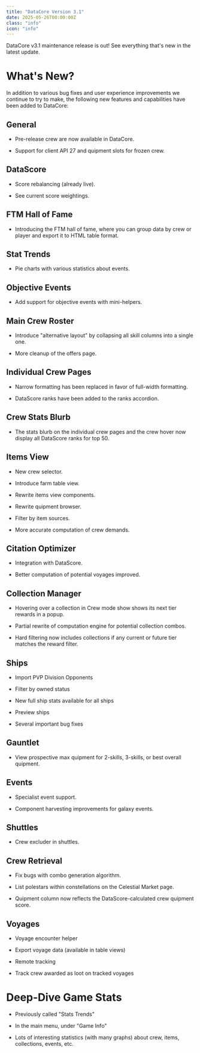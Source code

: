 ```yaml
---
title: "DataCore Version 3.1"
date: 2025-05-26T00:00:00Z
class: "info"
icon: "info"
---
```


DataCore v3.1 maintenance release is out! See everything that's new in the latest update.<!-- end -->

# What's New?

In addition to various bug fixes and user experience improvements we continue to try to make, the following new features
and capabilities have been added to DataCore:

## General

- Pre-release crew are now available in DataCore.

- Support for client API 27 and quipment slots for frozen crew.

## DataScore

- Score rebalancing (already live).

- See current score weightings.

## FTM Hall of Fame

- Introducing the FTM hall of fame, where you can group data by crew or player and export it to HTML table format.

## Stat Trends

- Pie charts with various statistics about events.

## Objective Events

- Add support for objective events with mini-helpers.

## Main Crew Roster

- Introduce "alternative layout" by collapsing all skill columns into a single one.

- More cleanup of the offers page.

## Individual Crew Pages

- Narrow formatting has been replaced in favor of full-width formatting.

- DataScore ranks have been added to the ranks accordion.

## Crew Stats Blurb

- The stats blurb on the individual crew pages and the crew hover now display all DataScore ranks for top 50.

## Items View

- New crew selector.

- Introduce farm table view.

- Rewrite items view components.

- Rewrite quipment browser.

- Filter by item sources.

- More accurate computation of crew demands.

## Citation Optimizer

- Integration with DataScore.

- Better computation of potential voyages improved.

## Collection Manager

- Hovering over a collection in Crew mode show shows its next tier rewards in a popup.

- Partial rewrite of computation engine for potential collection combos.

- Hard filtering now includes collections if any current or future tier matches the reward filter.

## Ships

- Import PVP Division Opponents

- Filter by owned status

- New full ship stats available for all ships

- Preview ships

- Several important bug fixes

## Gauntlet

- View prospective max quipment for 2-skills, 3-skills, or best overall quipment.

## Events

- Specialist event support.

- Component harvesting improvements for galaxy events.

## Shuttles

- Crew excluder in shuttles.

## Crew Retrieval

- Fix bugs with combo generation algorithm.

- List polestars within constellations on the Celestial Market page.

- Quipment column now reflects the DataScore-calculated crew quipment score.

## Voyages

- Voyage encounter helper

- Export voyage data (available in table views)

- Remote tracking

- Track crew awarded as loot on tracked voyages

# Deep-Dive Game Stats

- Previously called "Stats Trends"

- In the main menu, under "Game Info"

- Lots of interesting statistics (with many graphs) about crew, items, collections, events, etc.